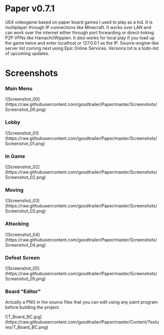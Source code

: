 # Paper v0.7.1
UE4 videogame based on paper board games I used to play as a kid. It is multiplayer through IP connections like Minecraft. It works over LAN and can work over the internet either through port forwarding or direct-linking P2P VPNs like Hamachi/Wippien. It also works for local play if you load up the game twice and enter localhost or 127.0.0.1 as the IP. Source-engine-like server list coming next using Epic Online Services. Versions.txt is a todo-list of upcoming updates.<br />

# Screenshots
<h3>Main Menu</h3>
![Screenshot_00](https://raw.githubusercontent.com/goodtrailer/Paper/master/Screenshots/Screenshot_00.png)
<h3>Lobby</h3>
![Screenshot_01](https://raw.githubusercontent.com/goodtrailer/Paper/master/Screenshots/Screenshot_01.png)
<h3>In Game</h3>
![Screenshot_02](https://raw.githubusercontent.com/goodtrailer/Paper/master/Screenshots/Screenshot_02.png)
<h3>Moving</h3>
![Screenshot_03](https://raw.githubusercontent.com/goodtrailer/Paper/master/Screenshots/Screenshot_03.png)
<h3>Attacking</h3>
![Screenshot_04](https://raw.githubusercontent.com/goodtrailer/Paper/master/Screenshots/Screenshot_04.png)
<h3>Defeat Screen</h3>
![Screenshot_05](https://raw.githubusercontent.com/goodtrailer/Paper/master/Screenshots/Screenshot_05.png)
<h3>Board "Editor"</h3>
<p>Actually a PNG in the source files that you can edit using any paint program before building the project.</p>
![T_Board_BC.jpg](https://raw.githubusercontent.com/goodtrailer/Paper/master/Content/Textures/T_Board_BC.png)
